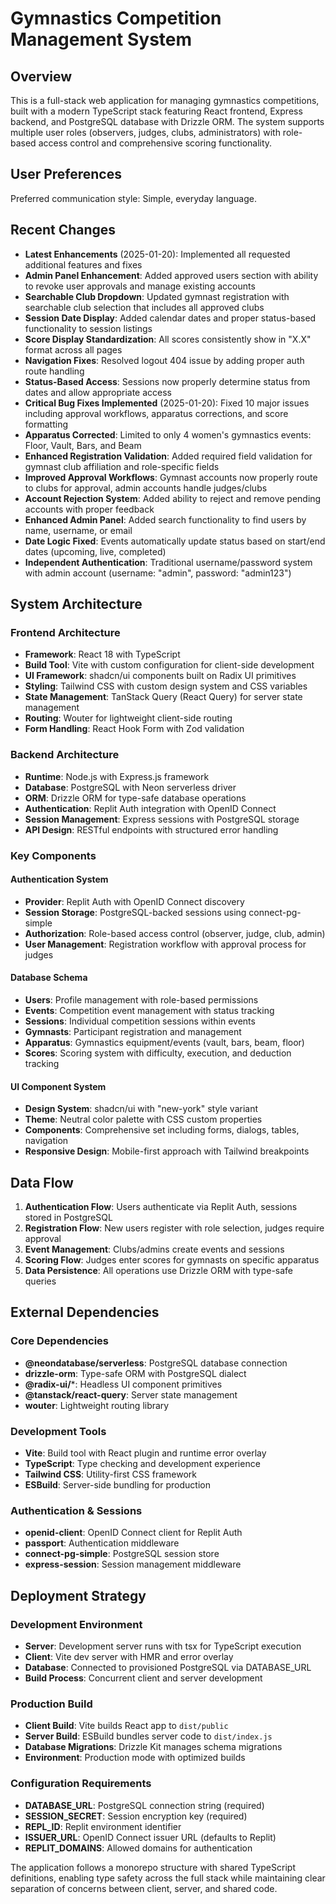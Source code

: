 # Gymnastics Competition Management System

## Overview

This is a full-stack web application for managing gymnastics competitions, built with a modern TypeScript stack featuring React frontend, Express backend, and PostgreSQL database with Drizzle ORM. The system supports multiple user roles (observers, judges, clubs, administrators) with role-based access control and comprehensive scoring functionality.

## User Preferences

Preferred communication style: Simple, everyday language.

## Recent Changes

- **Latest Enhancements** (2025-01-20): Implemented all requested additional features and fixes
- **Admin Panel Enhancement**: Added approved users section with ability to revoke user approvals and manage existing accounts
- **Searchable Club Dropdown**: Updated gymnast registration with searchable club selection that includes all approved clubs
- **Session Date Display**: Added calendar dates and proper status-based functionality to session listings
- **Score Display Standardization**: All scores consistently show in "X.X" format across all pages
- **Navigation Fixes**: Resolved logout 404 issue by adding proper auth route handling
- **Status-Based Access**: Sessions now properly determine status from dates and allow appropriate access
- **Critical Bug Fixes Implemented** (2025-01-20): Fixed 10 major issues including approval workflows, apparatus corrections, and score formatting
- **Apparatus Corrected**: Limited to only 4 women's gymnastics events: Floor, Vault, Bars, and Beam
- **Enhanced Registration Validation**: Added required field validation for gymnast club affiliation and role-specific fields
- **Improved Approval Workflows**: Gymnast accounts now properly route to clubs for approval, admin accounts handle judges/clubs
- **Account Rejection System**: Added ability to reject and remove pending accounts with proper feedback
- **Enhanced Admin Panel**: Added search functionality to find users by name, username, or email
- **Date Logic Fixed**: Events automatically update status based on start/end dates (upcoming, live, completed)
- **Independent Authentication**: Traditional username/password system with admin account (username: "admin", password: "admin123")

## System Architecture

### Frontend Architecture
- **Framework**: React 18 with TypeScript
- **Build Tool**: Vite with custom configuration for client-side development
- **UI Framework**: shadcn/ui components built on Radix UI primitives
- **Styling**: Tailwind CSS with custom design system and CSS variables
- **State Management**: TanStack Query (React Query) for server state management
- **Routing**: Wouter for lightweight client-side routing
- **Form Handling**: React Hook Form with Zod validation

### Backend Architecture
- **Runtime**: Node.js with Express.js framework
- **Database**: PostgreSQL with Neon serverless driver
- **ORM**: Drizzle ORM for type-safe database operations
- **Authentication**: Replit Auth integration with OpenID Connect
- **Session Management**: Express sessions with PostgreSQL storage
- **API Design**: RESTful endpoints with structured error handling

### Key Components

#### Authentication System
- **Provider**: Replit Auth with OpenID Connect discovery
- **Session Storage**: PostgreSQL-backed sessions using connect-pg-simple
- **Authorization**: Role-based access control (observer, judge, club, admin)
- **User Management**: Registration workflow with approval process for judges

#### Database Schema
- **Users**: Profile management with role-based permissions
- **Events**: Competition event management with status tracking
- **Sessions**: Individual competition sessions within events
- **Gymnasts**: Participant registration and management
- **Apparatus**: Gymnastics equipment/events (vault, bars, beam, floor)
- **Scores**: Scoring system with difficulty, execution, and deduction tracking

#### UI Component System
- **Design System**: shadcn/ui with "new-york" style variant
- **Theme**: Neutral color palette with CSS custom properties
- **Components**: Comprehensive set including forms, dialogs, tables, navigation
- **Responsive Design**: Mobile-first approach with Tailwind breakpoints

## Data Flow

1. **Authentication Flow**: Users authenticate via Replit Auth, sessions stored in PostgreSQL
2. **Registration Flow**: New users register with role selection, judges require approval
3. **Event Management**: Clubs/admins create events and sessions
4. **Scoring Flow**: Judges enter scores for gymnasts on specific apparatus
5. **Data Persistence**: All operations use Drizzle ORM with type-safe queries

## External Dependencies

### Core Dependencies
- **@neondatabase/serverless**: PostgreSQL database connection
- **drizzle-orm**: Type-safe ORM with PostgreSQL dialect
- **@radix-ui/***: Headless UI component primitives
- **@tanstack/react-query**: Server state management
- **wouter**: Lightweight routing library

### Development Tools
- **Vite**: Build tool with React plugin and runtime error overlay
- **TypeScript**: Type checking and development experience
- **Tailwind CSS**: Utility-first CSS framework
- **ESBuild**: Server-side bundling for production

### Authentication & Sessions
- **openid-client**: OpenID Connect client for Replit Auth
- **passport**: Authentication middleware
- **connect-pg-simple**: PostgreSQL session store
- **express-session**: Session management middleware

## Deployment Strategy

### Development Environment
- **Server**: Development server runs with tsx for TypeScript execution
- **Client**: Vite dev server with HMR and error overlay
- **Database**: Connected to provisioned PostgreSQL via DATABASE_URL
- **Build Process**: Concurrent client and server development

### Production Build
- **Client Build**: Vite builds React app to `dist/public`
- **Server Build**: ESBuild bundles server code to `dist/index.js`
- **Database Migrations**: Drizzle Kit manages schema migrations
- **Environment**: Production mode with optimized builds

### Configuration Requirements
- **DATABASE_URL**: PostgreSQL connection string (required)
- **SESSION_SECRET**: Session encryption key (required)
- **REPL_ID**: Replit environment identifier
- **ISSUER_URL**: OpenID Connect issuer URL (defaults to Replit)
- **REPLIT_DOMAINS**: Allowed domains for authentication

The application follows a monorepo structure with shared TypeScript definitions, enabling type safety across the full stack while maintaining clear separation of concerns between client, server, and shared code.